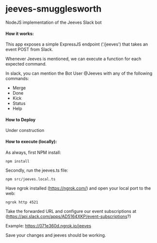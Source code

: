 # jeeves-smugglesworth
NodeJS implementation of the Jeeves Slack bot

#### How it works:
This app exposes a simple ExpressJS endpoint ('/jeeves') that takes an event POST from Slack.

Whenever Jeeves is mentioned, we can execute a function for each expected command.

In slack, you can mention the Bot User @Jeeves with any of the following commands:

- Merge
- Done
- Kick
- Status
- Help

#### How to Deploy

Under construction

#### How to execute (locally):

As always, first NPM install:

`npm install`

Secondly, run the jeeves.ts file:

`npm src/jeeves.local.ts`

Have ngrok installed (https://ngrok.com/) and open your local port to the web:

`ngrok http 4521`

Take the forwarded URL and configure our event subscriptions at (https://api.slack.com/apps/AD5164XKP/event-subscriptions?)

Example: https://071e360d.ngrok.io/jeeves

Save your changes and jeeves should be working.